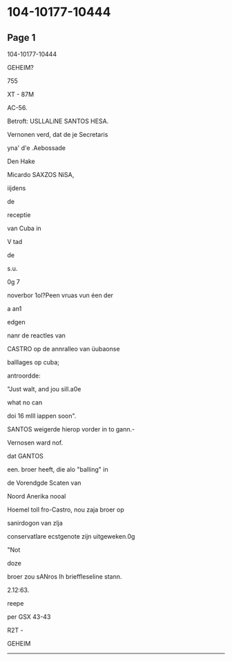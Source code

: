 # 104-10177-10444

## Page 1

104-10177-10444

GEHEIM?

755

XT - 87M

AC-56.

Betroft: USLLALiNE SANTOS HESA.

Vernonen verd, dat de je Secretaris

yna' d'e .Aebossade

Den Hake

Micardo SAXZOS NiSA,

iijdens

de

receptie

van Cuba in

V tad

de

s.u.

0g 7

noverbor 1ol?Peen vruas vun éen der

a an1

edgen

nanr de reactles van

CASTRO op de annralleo van üubaonse

balllages op cuba;

antroordde:

"Just walt, and jou sill.a0e

what no can

doi 16 mlll iappen soon".

SANTOS weigerde hierop vorder in to gann.-

Vernosen ward nof.

dat GANTOS

een. broer heeft, die alo "balling" in

de Vorendgde Scaten van

Noord Anerika nooal

Hoemel toll fro-Castro, nou zaja broer op

sanirdogon van zlja

conservatlare ecstgenote zijn uitgeweken.0g

"Not

doze

broer zou sANros lh brieffleseline stann.

2.12:63.

reepe

per GSX 43-43

R2T -

GEHEIM

---

